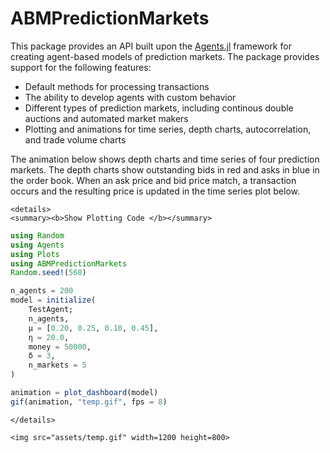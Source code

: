 # ABMPredictionMarkets

This package provides an API built upon the [Agents.jl](https://juliadynamics.github.io/Agents.jl/stable/) framework for creating agent-based models of prediction markets. The package provides support for the following features:

* Default methods for processing transactions
* The ability to develop agents with custom behavior
* Different types of prediction markets, including continous double auctions and automated market makers
* Plotting and animations for time series, depth charts, autocorrelation, and trade volume charts

The animation below shows depth charts and time series of four prediction markets. The depth charts show outstanding bids in red and asks in blue in the order book. When an ask price and bid price match, a transaction occurs and the resulting price is updated in the time series plot below. 

```@raw html
<details>
<summary><b>Show Plotting Code </b></summary>
```
```julia 
using Random
using Agents
using Plots
using ABMPredictionMarkets
Random.seed!(568)

n_agents = 200
model = initialize(
    TestAgent;
    n_agents,
    μ = [0.20, 0.25, 0.10, 0.45],
    η = 20.0,
    money = 50000,
    δ = 3,
    n_markets = 5
)

animation = plot_dashboard(model)
gif(animation, "temp.gif", fps = 8)
```
```@raw html
</details>
```
```@raw html
<img src="assets/temp.gif" width=1200 height=800>
```
